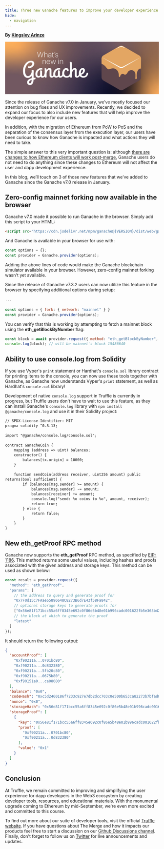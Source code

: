 ```yaml
---
title: Three new Ganache features to improve your developer experience
hide:
  - navigation
---
```


**By [Kingsley Arinze](https://twitter.com/heydamali)**

![The Merge and what it means for Truffle](./what-is-new-in-ganache.jpg)

Since the release of Ganache v7.0 in January, we’ve mostly focused our attention on bug fixes and UX improvements. Recently, we decided to expand our focus to also include new features that will help improve the developer experience for our users.

In addition, with the migration of Ethereum from PoW to PoS and the separation of the consensus layer from the execution layer, our users have been curious to know how Ganache is impacted and what actions they will need to take. 

The simple answer to this very important question is: although [there are changes to how Ethereum clients will work post-merge](https://consensys.net/blog/ethereum-2-0/the-four-pillars-of-the-merge-to-proof-of-stake-how-ethereum-will-evolve), Ganache users do not need to do anything since these changes to Ethereum will not affect the user and dapp development experience.

In this blog, we’ll touch on 3 of those new features that we've added to Ganache since the Ganache v7.0 release in January.

## Zero-config mainnet forking now available in the browser

Ganache v7.0 made it possible to run Ganache in the browser. Simply add this script to your HTML:

```html
<script src="https://cdn.jsdelivr.net/npm/ganache@{VERSION}/dist/web/ganache.min.js"></script>
```

And Ganache is available in your browser for use with:

```javascript
const options = {};
const provider = Ganache.provider(options);
```

Adding the above lines of code would make the Ganache blockchain simulator available in your browser. However, zero-config mainnet forking wasn't yet available.

Since the release of Ganache v7.3.2 users can now utilize this feature in the browser by specifying additional options during setup:

```javascript
...

const options = { fork: { network: "mainnet" } }
const provider = Ganache.provider(options);
```

You can verify that this is working by attempting to fetch a mainnet block using the **eth_getBlockByNumber** flag:

```javascript
const block = await provider.request({ method: "eth_getBlockByNumber", params: ["0xec4eb0"] });
console.log(block); // will be mainnet's block 15486640
```

## Ability to use console.log from Solidity

If you use Vyper's `print` statement or Hardhat's `console.sol` library contract for printing items to the console, you can now use these tools together with Ganache, as Ganache now understands Vyper's `print` statement, as well as Hardhat's `console.sol` library!

Development of native `console.log` support in Truffle is currently in progress, but Truffle users don't have to wait to use this feature, as they can install Ganache's `console.log` library with `npm install @ganache/console.log` and use it in their Solidity project:

```solidity
// SPDX-License-Identifier: MIT
pragma solidity ^0.8.13;

import "@ganache/console.log/console.sol";

contract GanacheCoin {
    mapping (address => uint) balances;
    constructor() {
        balances[tx.origin] = 10000;
    }

    function sendCoin(address receiver, uint256 amount) public returns(bool sufficient) {
        if (balances[msg.sender] >= amount) {
            balances[msg.sender] -= amount;
            balances[receiver] += amount;
            console.log("send: %o coins to %o", amount, receiver);
            return true;
        } else {
            return false;
        }
    }
}
```

## New eth_getProof RPC method

Ganache now supports the **eth_getProof** RPC method, as specified by [EIP-1186](https://eips.ethereum.org/EIPS/eip-1186). This method returns some useful values, including hashes and proofs associated with the given address and storage keys. This method can be used as shown below:

```javascript
const result = provider.request({
  "method": "eth_getProof",
  "params": [
    // the address to query and generate proof for
    "0x7F0d15C7FAae65896648C8273B6d7E43f58Fa842", 
    // optional storage keys to generate proofs for
    ["0x56e81f171bcc55a6ff8345e692c0f86e5b48e01b996cadc001622fb5e363b421"], 
    // the block at which to generate the proof
    "latest" 
  ]
});
```
It should return the following output:

```json
{
  "accountProof": [
    "0xf90211a...0701bc80",
    "0xf90211a...0d832380",
    "0xf90211a...5fb20c80",
    "0xf90211a...0675b80",
    "0xf90151a0...ca08080"
  ],
  "balance": "0x0",
  "codeHash": "0xc5d2460186f7233c927e7db2dcc703c0e500b653ca82273b7bfad8045d85a470",
  "nonce": "0x0",
  "storageHash": "0x56e81f171bcc55a6ff8345e692c0f86e5b48e01b996cadc001622fb5e363b421",
  "storageProof": [
    {
      "key": "0x56e81f171bcc55a6ff8345e692c0f86e5b48e01b996cadc001622fb5e363b421",
      "proof": [
        "0xf90211a...0701bc80",
        "0xf90211a...0d832380"
      ],
      "value": "0x1"
    }
  ]
}
```

## Conclusion

At Truffle, we remain committed to improving and simplifying the user experience for dapp developers in the Web3 ecosystem by creating developer tools, resources, and educational materials. With the monumental upgrade coming to Ethereum by mid-September, we're even more excited and committed to this course.

To find out more about our suite of developer tools, visit the official [Truffle website](https://trufflesuite.com). If you have questions about The Merge and how it impacts our products feel free to start a discussion on our [Github Discussions channel](https://github.com/orgs/trufflesuite/discussions). Finally, don't forget to follow us on [Twitter](https://twitter.com/trufflesuite) for live announcements and updates.

